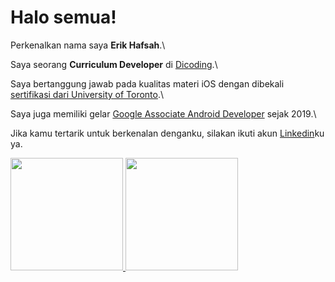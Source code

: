 # Halo semua! 

Perkenalkan nama saya **Erik Hafsah**.\

Saya seorang **Curriculum Developer** di [Dicoding](https://www.dicoding.com/).\

Saya bertanggung jawab pada kualitas materi iOS dengan dibekali [sertifikasi dari University of Toronto](https://www.coursera.org/account/accomplishments/specialization/CLKJD8XBXJ3M).\

Saya juga memiliki gelar [Google Associate Android Developer](https://www.credential.net/h5deoi5h) sejak 2019.\

Jika kamu tertarik untuk berkenalan denganku, silakan ikuti akun [Linkedin](https://www.linkedin.com/in/erikhafsah/)ku ya.

<p align="left">
<a href="https://github.com/erikhafsah">
  <img height="180em" src="https://github-readme-stats-eight-theta.vercel.app/api?username=erikhafsah&show_icons=true&theme=algolia&include_all_commits=true&count_private=true"/>
  <img height="180em" src="https://github-readme-stats-eight-theta.vercel.app/api/top-langs/?username=erikhafsah&layout=compact&langs_count=8&theme=algolia"/>
</a>
</p>
